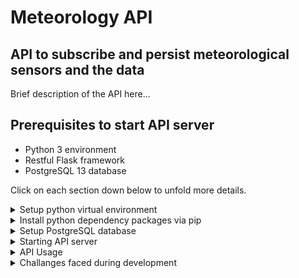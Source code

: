 # Meteorology API
## API to subscribe and persist meteorological sensors and the data
Brief description of the API here...

## Prerequisites to start API server

* Python 3 environment
* Restful Flask framework
* PostgreSQL 13 database

Click on each section down below to unfold more details.

<details>
<summary>Setup python virtual environment</summary>

#### Setup python virtual environment
```
# Windows
python -m venv \path\to\project\meteorology-api\venv

# Unix
python -m venv /path/to/project/meteorology-api/venv
```
#### Activate venv on Windows
```
\path\to\project\meteorology-api\venv\Scripts\activate.bat
```
#### Activate venv on Mac or Linux
```
source /path/to/project/meteorology-api/venv/bin/activate
```
#### Deactivate virtual environment
```
deactivate
```
</details>

<details>
<summary>Install python dependency packages via pip</summary>

Notes: 
* make sure you activate your virtual environment before installing, 
otherwise packages will be installed to your global python site packages
* Use path delimiting character corresponding to your OS (Unix, Windows)
```
pip install -r /path/to/project/meteorology-api/requirements.txt
```
</details>

<details>
<summary>Setup PostgreSQL database</summary>

Download PostgreSQL server [here](https://www.enterprisedb.com/downloads/postgres-postgresql-downloads) for your OS.

I'm using PostgreSQL 13, but the current project is version agnostic for any currently **_supported_** versions.

Once software is installed and server is started, create database and execute the schema file.

#### Create database
```
/path/to/postgres/bin/psql -U postgres -c "create database meteodb;"
```

#### Create *meteodb* schema
Navigate to the project root directory meteorology-api.
```
psql -U postgres -d meteodb -f src/main/resources/database_schema.ddl
```

**Note**: schema DDL will create a role *meteodba* for a *meteodb* database with a default password *meteodba123.*
</details>

<details>
<summary>Starting API server</summary>

Navigate to the project root directory meteorology-api.

To start API server from the root project directory run the following command from the consul
```
python src\main\python\main.py
```
</details>

<details>
<summary>API Usage</summary>

Available paths and methods

### Get All sensors

**Request**

```
GET /sensors/

curl -X GET http://localhost:5000/sensors/ -H 'Content-Type: application/json'
```

**Response**
```
HTTP/1.1 200 OK
content-length: 567
content-type: application/json
date: Sun, 12 Dec 2021 21:59:21 GMT
server: Werkzeug/2.0.2 Python/3.9.7

[
    {
        "metadata": {
            "city_name": "Galway",
            "country_name": "Ireland"
        },
        "sens_id": 1
    },
    {
        "metadata": {
            "city_name": "Berlin",
            "country_name": "Germany"
        },
        "sens_id": 2
    },
    {
        "metadata": {
            "city_name": "Berlin",
            "country_name": "Germany"
        },
        "sens_id": 999
    }
]
```

### Subscribe a new sensor


**Request**
```
POST /sensors/

curl -X POST http://localhost:5000/sensors/ 
-H 'Content-Type: application/json' 
-d '{ "sens_id": 777, "metadata": { "country_name": "Germany", "city_name": "Berlin" }}'
```
**Response**
```
HTTP/1.1 201 CREATED
content-length: 129
content-type: application/json
date: Sun, 12 Dec 2021 21:56:15 GMT
server: Werkzeug/2.0.2 Python/3.9.7

{
    "metadata": {
        "country_name": "Germany",
        "city_name": "Berlin"
    },
    "sens_id": 777
}
```

### Find a sensor by ID

**Request**
```
GET /sensors/{id}/

curl -X GET http://localhost:5000/sensors/1/ 
-H 'Content-Type: application/json'
```
**Response**
```
OK
content-length: 111
content-type: application/json
date: Sun, 12 Dec 2021 22:02:38 GMT
server: Werkzeug/2.0.2 Python/3.9.7

{
    "metadata": {
        "city_name": "Galway",
        "country_name": "Ireland"
    },
    "sens_id": 1
}
```

### Get sensor's latest record

**Request**
```
GET /sensors/{id}/data/

curl -X GET http://localhost:5000/sensors/1/data/ 
-H 'Content-Type: application/json'
```

**Response**
```
HTTP/1.1 200 OK
content-length: 169
content-type: application/json
date: Sun, 12 Dec 2021 22:04:41 GMT
server: Werkzeug/2.0.2 Python/3.9.7

{
    "sens_id": 1,
    "data": [
        {
            "temperature": 13.5,
            "humidity": 70,
            "recorded": "2021-12-09 19:04:56"
        }
    ]
}
```

### Send sensor's latest records

**Request**
```
PUT /sensors/{id}/

curl -X PUT http://localhost:5000/sensors/1/ 
-H 'Content-Type: application/json' 
-d '{"data": [{ "temperature": 14.1, "humidity": 17, "recorded": "2021-12-11 22:52:25.536249"}, 
{"temperature": 13.7,"humidity": 16,"recorded": "2021-12-11 21:52:25.536249"} ]}'
```

**Response**
```
HTTP/1.1 201 CREATED
content-length: 60
content-type: application/json
date: Sun, 12 Dec 2021 22:11:47 GMT
server: Werkzeug/2.0.2 Python/3.9.7

{
    "message": "Recorded data for the sensor with id 1"
}
```

### Delete sensor by ID

**Request**
```
DELETE /sensors/{id}/

curl -X DELETE http://localhost:5000/sensors/777/ -H 'Content-Type: application/json'
```

**Response**
```
HTTP/1.1 204 NO CONTENT
content-type: application/json
date: Sun, 12 Dec 2021 22:17:05 GMT
server: Werkzeug/2.0.2 Python/3.9.7
```
</details>

<details>
<summary>Challanges faced during development</summary>

</br>

#### Architectural Challanges

My first and probably the most time-consuming challenge was to get up-to-speed with web server development.
I had to carefully choose which REST API framework to use because it would be hard to pivot away due to time constraints.
    
To me, two apparent choices were Django and Flask Restful.
I went ahead with the Flask Restful framework because:
* The Flask is WSGI, Django is a full-stack web framework. So since I don't need to design UI, Flask won here.
* Flask seems to be more flexible in design approach. Django is a feature-packed, heavier framework.
* Flask is more minimalistic, perfect for the timeframe I had.
* Django is monolithic; Flask is diversified. For RestFul micro-services, we don't do monoliths.
* As for ORM, both Django and Flask provide excellent support for it. Django has built-in ORM, providing native support; Flask uses SQLAlchemy. I decided not to use SQLAlchemy and designed ORM with PostgreSQL and psycopg2 driver.

</br>

The second challenge I faced was to pivot away from Flask's native marshaling feature.</br>
I found it quite ugly and hard to understand. On top of that, Flask developers stopped developing that feature and recommended using something better.</br>
That is where the Marshmallow came in handy. It is not only easy to use and grasp, but it also does a great job in encapsulation my model object.

</br>

#### Implementation Challanges

Another time-consuming challenge was Marshmallow's struggle to serialize Decimal and datetime objects.
Thankfully, it allowed me to implement a pre-dump method in which I could use simplejson library to serialize Decimal and datetime.
https://github.com/eduards-v/meteorology-api/blob/main/src/main/python/models/sensor_model.py#L18

I had to take it further with the datetime object and implement a custom encoder extension for simplejson to cast it to a string because the psycopg2 driver returns the datetime object from the PostgreSQL database. However, it seemed to be the cleanest option.
https://github.com/eduards-v/meteorology-api/blob/main/src/main/python/utils/json_encoders.py#L5



</details>
